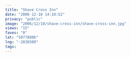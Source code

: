 ```yaml
---
title: "Shave Cross Inn"
date: "2006-12-10 14:10:52"
privacy: "public"
image: "2006/12/10/shave-cross-inn/shave-cross-inn.jpg"
views: "15"
faves: "0"
lat: "50778806"
lng: "-2830309"
tags:
---
```


